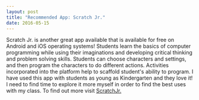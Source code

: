 ```yaml
---
layout: post
title: "Recommended App: Scratch Jr."
date: 2016-05-15
---
```

<p>
Scratch Jr. is another great app available that is available for free on Android and iOS operating systems! Students learn the basics of computer programming while using their imaginations and developing critical thinking and problem solving skills. Students can choose characters and settings, and then program the characters to do different actions. Activities incorporated into the platform help to scaffold student's ability to program. I have used this app with students as young as Kindergarten and they love it! I need to find time to explore it more myself in order to find the best uses with my class. To find out more visit <a href="http://www.scratchjr.org">ScratchJr.</a>
</p>
